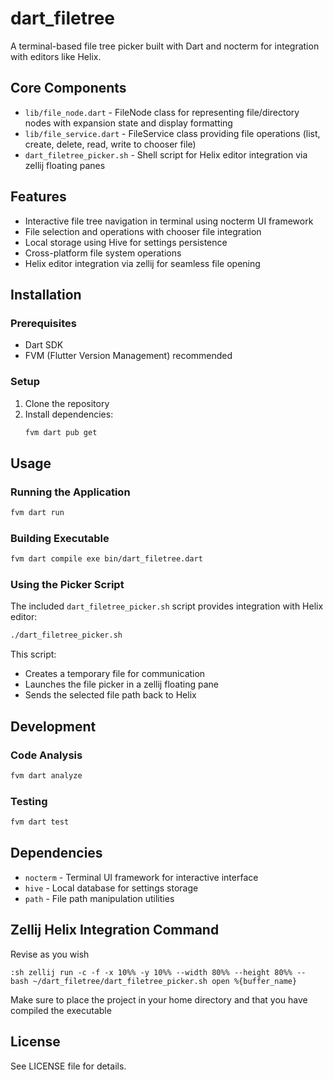 # dart_filetree

A terminal-based file tree picker built with Dart and nocterm for integration with editors like Helix.

## Core Components

- `lib/file_node.dart` - FileNode class for representing file/directory nodes with expansion state and display formatting
- `lib/file_service.dart` - FileService class providing file operations (list, create, delete, read, write to chooser file)
- `dart_filetree_picker.sh` - Shell script for Helix editor integration via zellij floating panes

## Features

- Interactive file tree navigation in terminal using nocterm UI framework
- File selection and operations with chooser file integration
- Local storage using Hive for settings persistence
- Cross-platform file system operations
- Helix editor integration via zellij for seamless file opening

## Installation

### Prerequisites

- Dart SDK
- FVM (Flutter Version Management) recommended

### Setup

1. Clone the repository
2. Install dependencies:
   ```bash
   fvm dart pub get
   ```

## Usage

### Running the Application

```bash
fvm dart run
```

### Building Executable

```bash
fvm dart compile exe bin/dart_filetree.dart
```

### Using the Picker Script

The included `dart_filetree_picker.sh` script provides integration with Helix editor:

```bash
./dart_filetree_picker.sh
```

This script:
- Creates a temporary file for communication
- Launches the file picker in a zellij floating pane
- Sends the selected file path back to Helix

## Development

### Code Analysis

```bash
fvm dart analyze
```

### Testing

```bash
fvm dart test
```

## Dependencies

- `nocterm` - Terminal UI framework for interactive interface
- `hive` - Local database for settings storage
- `path` - File path manipulation utilities

## Zellij Helix Integration Command

Revise as you wish

```
:sh zellij run -c -f -x 10%% -y 10%% --width 80%% --height 80%% -- bash ~/dart_filetree/dart_filetree_picker.sh open %{buffer_name} 
```

Make sure to place the project in your home directory and that you have compiled the executable 

## License

See LICENSE file for details.

